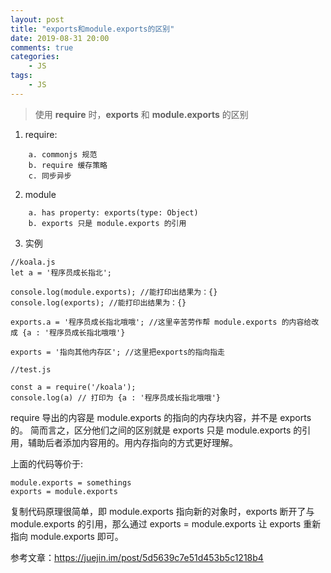 ```yaml
---
layout: post
title: "exports和module.exports的区别"
date: 2019-08-31 20:00
comments: true
categories:
 	- JS
tags:
	- JS
---
```


> 使用 **require** 时，**exports** 和 **module.exports** 的区别

1. require:

```
	a. commonjs 规范
	b. require 缓存策略
	c. 同步异步
```


2. module

```
	a. has property: exports(type: Object)
	b. exports 只是 module.exports 的引用
```

<!-- more -->

3. 实例

```
//koala.js
let a = '程序员成长指北';

console.log(module.exports); //能打印出结果为：{}
console.log(exports); //能打印出结果为：{}

exports.a = '程序员成长指北哦哦'; //这里辛苦劳作帮 module.exports 的内容给改成 {a : '程序员成长指北哦哦'}

exports = '指向其他内存区'; //这里把exports的指向指走

//test.js

const a = require('/koala');
console.log(a) // 打印为 {a : '程序员成长指北哦哦'}
```

require 导出的内容是 module.exports 的指向的内存块内容，并不是 exports 的。 简而言之，区分他们之间的区别就是 exports 只是 module.exports 的引用，辅助后者添加内容用的。用内存指向的方式更好理解。

上面的代码等价于:

```
module.exports = somethings
exports = module.exports
```

复制代码原理很简单，即 module.exports 指向新的对象时，exports 断开了与 module.exports 的引用，那么通过 exports = module.exports 让 exports 重新指向 module.exports 即可。

参考文章：https://juejin.im/post/5d5639c7e51d453b5c1218b4
